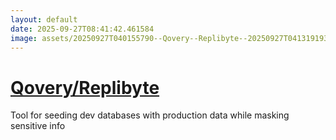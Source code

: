 ```yaml
---
layout: default
date: 2025-09-27T08:41:42.461584
image: assets/20250927T040155790--Qovery--Replibyte--20250927T041319193--cropped.png
---
```


# [Qovery/Replibyte](https://github.com/Qovery/Replibyte)

Tool for seeding dev databases with production data while masking sensitive info
